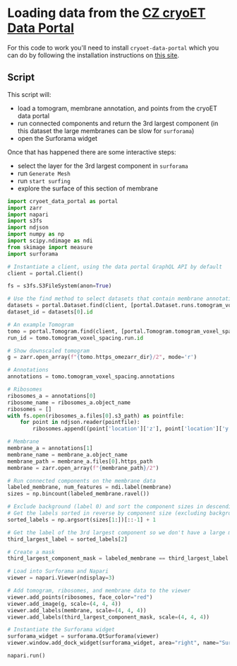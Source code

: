 # Loading data from the [CZ cryoET Data Portal](https://cryoetdataportal.czscience.com/)

For this code to work you'll need to install `cryoet-data-portal` which you can do by following the installation instructions on [this site](https://chanzuckerberg.github.io/cryoet-data-portal/).

## Script

This script will:
- load a tomogram, membrane annotation, and points from the cryoET data portal
- run connected components and return the 3rd largest component (in this dataset the large membranes can be slow for `surforama`)
- open the Surforama widget


Once that has happened there are some interactive steps:
- select the layer for the 3rd largest component in `surforama`
- run `Generate Mesh`
- run `start surfing`
- explore the surface of this section of membrane


```python
import cryoet_data_portal as portal
import zarr
import napari
import s3fs
import ndjson
import numpy as np
import scipy.ndimage as ndi
from skimage import measure
import surforama

# Instantiate a client, using the data portal GraphQL API by default
client = portal.Client()

fs = s3fs.S3FileSystem(anon=True)

# Use the find method to select datasets that contain membrane annotations
datasets = portal.Dataset.find(client, [portal.Dataset.runs.tomogram_voxel_spacings.annotations.object_name.ilike("%membrane%")])
dataset_id = datasets[0].id

# An example Tomogram
tomo = portal.Tomogram.find(client, [portal.Tomogram.tomogram_voxel_spacing.run.dataset_id == dataset_id])[0]
run_id = tomo.tomogram_voxel_spacing.run.id

# Show downscaled tomogram
g = zarr.open_array(f"{tomo.https_omezarr_dir}/2", mode='r')

# Annotations
annotations = tomo.tomogram_voxel_spacing.annotations

# Ribosomes
ribosomes_a = annotations[0]
ribosome_name = ribosomes_a.object_name
ribosomes = []
with fs.open(ribosomes_a.files[0].s3_path) as pointfile:
    for point in ndjson.reader(pointfile):
        ribosomes.append((point['location']['z'], point['location']['y'], point['location']['x']))

# Membrane
membrane_a = annotations[1]
membrane_name = membrane_a.object_name
membrane_path = membrane_a.files[0].https_path
membrane = zarr.open_array(f"{membrane_path}/2")

# Run connected components on the membrane data
labeled_membrane, num_features = ndi.label(membrane)
sizes = np.bincount(labeled_membrane.ravel())

# Exclude background (label 0) and sort the component sizes in descending order
# Get the labels sorted in reverse by component size (excluding background)
sorted_labels = np.argsort(sizes[1:])[::-1] + 1

# Get the label of the 3rd largest component so we don't have a large mesh
third_largest_label = sorted_labels[2]

# Create a mask
third_largest_component_mask = labeled_membrane == third_largest_label

# Load into Surforama and Napari
viewer = napari.Viewer(ndisplay=3)

# Add tomogram, ribosomes, and membrane data to the viewer
viewer.add_points(ribosomes, face_color="red")
viewer.add_image(g, scale=(4, 4, 4))
viewer.add_labels(membrane, scale=(4, 4, 4))
viewer.add_labels(third_largest_component_mask, scale=(4, 4, 4))

# Instantiate the Surforama widget
surforama_widget = surforama.QtSurforama(viewer)
viewer.window.add_dock_widget(surforama_widget, area="right", name="Surforama")

napari.run()
```